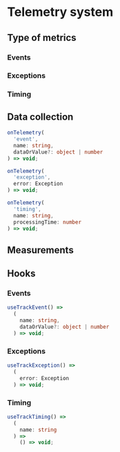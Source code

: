 # Telemetry system

## Type of metrics

### Events

### Exceptions

### Timing

## Data collection

```ts
onTelemetry(
  'event',
  name: string,
  dataOrValue?: object | number
) => void;

onTelemetry(
  'exception',
  error: Exception
) => void;

onTelemetry(
  'timing',
  name: string,
  processingTime: number
) => void;
```

## Measurements

## Hooks

### Events

```ts
useTrackEvent() =>
  (
    name: string,
    dataOrValue?: object | number
  ) => void;
```

### Exceptions

```ts
useTrackException() =>
  (
    error: Exception
  ) => void;
```

### Timing

```ts
useTrackTiming() =>
  (
    name: string
  ) =>
    () => void;
```
